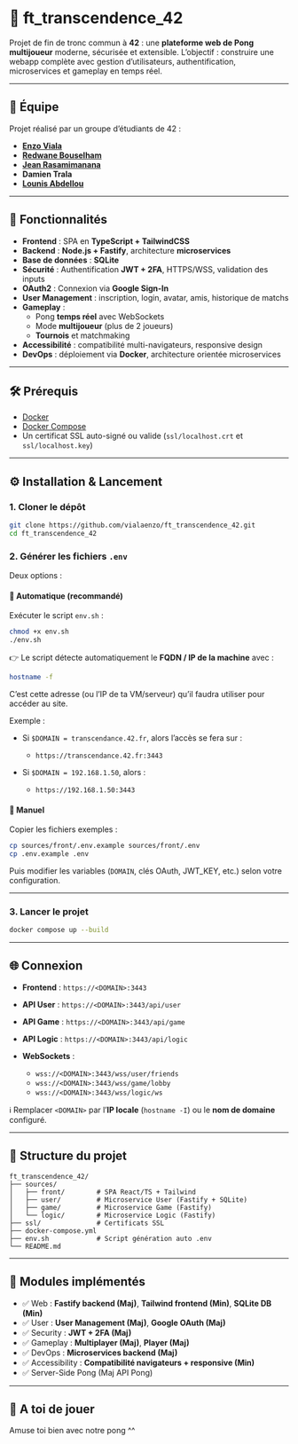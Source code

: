 # 🏓 ft_transcendence_42

Projet de fin de tronc commun à **42** : une **plateforme web de Pong multijoueur** moderne, sécurisée et extensible.
L’objectif : construire une webapp complète avec gestion d’utilisateurs, authentification, microservices et gameplay en temps réel.

---

## 👥 Équipe

Projet réalisé par un groupe d’étudiants de 42 :

- **[Enzo Viala](https://www.linkedin.com/in/vla-enzo/)**
- **[Redwane Bouselham](https://www.linkedin.com/in/redwane-bouselham?miniProfileUrn=urn%3Ali%3Afs_miniProfile%3AACoAACX_knABh1bQze00S2Rbfe9XYvUn11ABag4&lipi=urn%3Ali%3Apage%3Ad_flagship3_search_srp_all%3Bpl4CaNvERBec4%2FAymj0o1A%3D%3D)**
- **[Jean Rasamimanana](https://www.linkedin.com/in/jean-rasamimanana-643b76271/)**
- **Damien Trala**
- **[Lounis Abdellou](https://www.linkedin.com/in/lounis-abdellou/)**

---

## 🚀 Fonctionnalités

- **Frontend** : SPA en **TypeScript + TailwindCSS**
- **Backend** : **Node.js + Fastify**, architecture **microservices**
- **Base de données** : **SQLite**
- **Sécurité** : Authentification **JWT + 2FA**, HTTPS/WSS, validation des inputs
- **OAuth2** : Connexion via **Google Sign-In**
- **User Management** : inscription, login, avatar, amis, historique de matchs
- **Gameplay** :
  - Pong **temps réel** avec WebSockets
  - Mode **multijoueur** (plus de 2 joueurs)
  - **Tournois** et matchmaking
- **Accessibilité** : compatibilité multi-navigateurs, responsive design
- **DevOps** : déploiement via **Docker**, architecture orientée microservices

---

## 🛠️ Prérequis

- [Docker](https://docs.docker.com/get-docker/)
- [Docker Compose](https://docs.docker.com/compose/)
- Un certificat SSL auto-signé ou valide (`ssl/localhost.crt` et `ssl/localhost.key`)

---

## ⚙️ Installation & Lancement

### 1. Cloner le dépôt

```bash
git clone https://github.com/vialaenzo/ft_transcendence_42.git
cd ft_transcendence_42
```

### 2. Générer les fichiers `.env`

Deux options :

#### 🔹 Automatique (recommandé)

Exécuter le script `env.sh` :

```bash
chmod +x env.sh
./env.sh
```

👉 Le script détecte automatiquement le **FQDN / IP de la machine** avec :

```bash
hostname -f
```

C’est cette adresse (ou l’IP de ta VM/serveur) qu’il faudra utiliser pour accéder au site.

Exemple :

- Si `$DOMAIN = transcendance.42.fr`, alors l’accès se fera sur :

  - `https://transcendance.42.fr:3443`

- Si `$DOMAIN = 192.168.1.50`, alors :

  - `https://192.168.1.50:3443`

#### 🔹 Manuel

Copier les fichiers exemples :

```bash
cp sources/front/.env.example sources/front/.env
cp .env.example .env
```

Puis modifier les variables (`DOMAIN`, clés OAuth, JWT_KEY, etc.) selon votre configuration.

---

### 3. Lancer le projet

```bash
docker compose up --build
```

---

## 🌐 Connexion

- **Frontend** : `https://<DOMAIN>:3443`
- **API User** : `https://<DOMAIN>:3443/api/user`
- **API Game** : `https://<DOMAIN>:3443/api/game`
- **API Logic** : `https://<DOMAIN>:3443/api/logic`
- **WebSockets** :

  - `wss://<DOMAIN>:3443/wss/user/friends`
  - `wss://<DOMAIN>:3443/wss/game/lobby`
  - `wss://<DOMAIN>:3443/wss/logic/ws`

ℹ️ Remplacer `<DOMAIN>` par l’**IP locale** (`hostname -I`) ou le **nom de domaine** configuré.

---

## 📂 Structure du projet

```
ft_transcendence_42/
├── sources/
│   ├── front/        # SPA React/TS + Tailwind
│   ├── user/         # Microservice User (Fastify + SQLite)
│   ├── game/         # Microservice Game (Fastify)
│   └── logic/        # Microservice Logic (Fastify)
├── ssl/              # Certificats SSL
├── docker-compose.yml
├── env.sh            # Script génération auto .env
└── README.md
```

---

## 🧪 Modules implémentés

- ✅ Web : **Fastify backend (Maj)**, **Tailwind frontend (Min)**, **SQLite DB (Min)**
- ✅ User : **User Management (Maj)**, **Google OAuth (Maj)**
- ✅ Security : **JWT + 2FA (Maj)**
- ✅ Gameplay : **Multiplayer (Maj)**, **Player (Maj)**
- ✅ DevOps : **Microservices backend (Maj)**
- ✅ Accessibility : **Compatibilité navigateurs + responsive (Min)**
- ✅ Server-Side Pong (Maj API Pong)

---

## 📧 A toi de jouer

Amuse toi bien avec notre pong ^^
